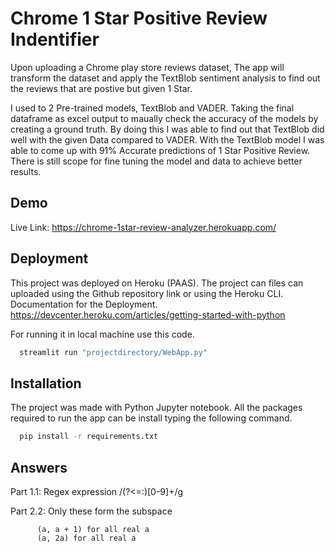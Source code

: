 
# Chrome 1 Star Positive Review Indentifier


Upon uploading a Chrome play store reviews dataset, The app will transform the dataset and 
apply the TextBlob sentiment analysis to find out the reviews that are postive but given 1 Star.

I used to 2 Pre-trained models, TextBlob and VADER. Taking the final dataframe as excel output
to maually check the accuracy of the models by creating a ground truth. By doing this I was able 
to find out that TextBlob did well with the given Data compared to VADER. With the TextBlob 
model I was able to come up with 91% Accurate predictions of  1 Star Positive Review. There is 
still scope for fine tuning the model and data to achieve better results. 

## Demo

Live Link: https://chrome-1star-review-analyzer.herokuapp.com/
## Deployment

This project was deployed on Heroku (PAAS). The project can files can uploaded using the Github 
repository link or using the Heroku CLI. 
Documentation for the Deployment. https://devcenter.heroku.com/articles/getting-started-with-python

For running it in local machine use this code. 
```bash
  streamlit run "projectdirectory/WebApp.py"
```


## Installation

The project was made with Python Jupyter notebook. All the packages required to run the app 
can be install typing the following command. 

```bash
  pip install -r requirements.txt
```
    
## Answers

Part 1.1: Regex expression /(?<=:)[0-9]+/g

Part 2.2: Only these form the subspace

          (a, a + 1) for all real a
          (a, 2a) for all real a
